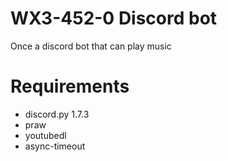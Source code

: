 # WX3-452-0 Discord bot
Once a discord bot that can play music

# Requirements
- discord.py 1.7.3
- praw
- youtubedl
- async-timeout

